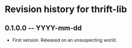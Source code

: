 # Revision history for thrift-lib

## 0.1.0.0 -- YYYY-mm-dd

* First version. Released on an unsuspecting world.
